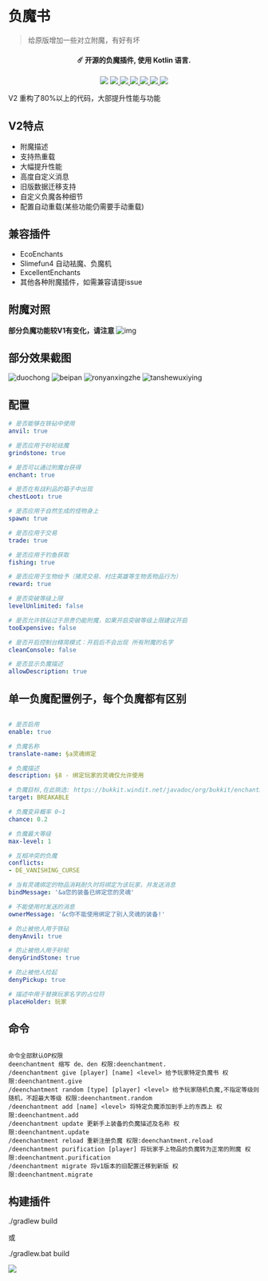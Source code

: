# 负魔书

> 给原版增加一些对立附魔，有好有坏

<h4 align="center">☄️ 开源的负魔插件, 使用 Kotlin 语言.</h4>
<p align="center">
    <a href="https://www.oscs1024.com/project/oscs/Iseason2000/DeEnchantment?ref=badge_small" alt="OSCS Status"><img src="https://www.oscs1024.com/platform/badge/Iseason2000/DeEnchantment.svg?size=small"/></a>
    <a href="https://www.codefactor.io/repository/github/iseason2000/deenchantment" alt="CodeFactor Score">
        <img src="https://www.codefactor.io/repository/github/iseason2000/deenchantment/badge"/>
    </a>
    <a href="https://sonarcloud.io/summary/new_code?id=Iseason2000_DeEnchantment" alt="source code">
        <img src="https://sonarcloud.io/api/project_badges/measure?project=Iseason2000_DeEnchantment&metric=security_rating"/>
    </a>
    <a href="https://sonarcloud.io/summary/new_code?id=Iseason2000_DeEnchantment" alt="source code">
        <img src="https://sonarcloud.io/api/project_badges/measure?project=Iseason2000_DeEnchantment&metric=ncloc"/>
    </a>
    <a href="https://sonarcloud.io/summary/new_code?id=Iseason2000_DeEnchantment" alt="source code">
        <img src="https://sonarcloud.io/api/project_badges/measure?project=Iseason2000_DeEnchantment&metric=sqale_rating"/>
    </a>
    <a href="https://bstats.org/plugin/bukkit/DeEnchantment/13440" alt="bstats servers">
        <img src="https://img.shields.io/bstats/servers/13440?color=brightgreen"/>
    </a>
    <a href="https://bstats.org/plugin/bukkit/DeEnchantment/13440" alt="bstats players">
        <img src="https://img.shields.io/bstats/players/13440?color=brightgreen"/>
    </a>

</p>


V2 重构了80%以上的代码，大部提升性能与功能

## V2特点

* 附魔描述
* 支持热重载
* 大幅提升性能
* 高度自定义消息
* 旧版数据迁移支持
* 自定义负魔各种细节
* 配置自动重载(某些功能仍需要手动重载)

## 兼容插件

* EcoEnchants
* Slimefun4 自动袪魔、负魔机
* ExcellentEnchants
* 其他各种附魔插件，如需兼容请提issue

## 附魔对照

**部分负魔功能较V1有变化，请注意**
![img](https://user-images.githubusercontent.com/65019366/182375428-b02a48ea-8b45-49f2-b6b4-a425c46fd74a.png)

## 部分效果截图

![duochong](https://user-images.githubusercontent.com/65019366/117104859-72182880-adaf-11eb-8259-ed838d76ef1f.jpg)
![beipan](https://user-images.githubusercontent.com/65019366/117104865-76444600-adaf-11eb-9536-b5c32a4b41ae.jpg)
![ronyanxingzhe](https://user-images.githubusercontent.com/65019366/117104866-76dcdc80-adaf-11eb-93ea-fb88d13311af.jpg)
![tanshewuxiying](https://user-images.githubusercontent.com/65019366/117104867-780e0980-adaf-11eb-8bbd-a6d2c637bbcd.jpg)

## 配置

~~~ yml
# 是否能够在铁砧中使用
anvil: true

# 是否应用于砂轮祛魔
grindstone: true

# 是否可以通过附魔台获得
enchant: true

# 是否在有战利品的箱子中出现
chestLoot: true

# 是否应用于自然生成的怪物身上
spawn: true

# 是否应用于交易
trade: true

# 是否应用于钓鱼获取
fishing: true

# 是否应用于生物给予（猪灵交易、村庄英雄等生物丢物品行为）
reward: true

# 是否突破等级上限
levelUnlimited: false

# 是否允许铁砧过于昂贵仍能附魔，如果开启突破等级上限建议开启
tooExpensive: false

# 是否开启控制台精简模式：开启后不会出现 所有附魔的名字
cleanConsole: false

# 是否显示负魔描述
allowDescription: true

~~~

## 单一负魔配置例子，每个负魔都有区别

~~~ yaml

# 是否启用
enable: true

# 负魔名称
translate-name: §a灵魂绑定

# 负魔描述
description: §8 - 绑定玩家的灵魂仅允许使用

# 负魔目标,在此挑选: https://bukkit.windit.net/javadoc/org/bukkit/enchantments/EnchantmentTarget.html
target: BREAKABLE

# 负魔变异概率 0~1
chance: 0.2

# 负魔最大等级
max-level: 1

# 互相冲突的负魔
conflicts:
- DE_VANISHING_CURSE

# 当有灵魂绑定的物品消耗耐久时将绑定为该玩家，并发送消息
bindMessage: '&a您的装备已绑定您的灵魂'

# 不能使用时发送的消息
ownerMessage: '&c你不能使用绑定了别人灵魂的装备!'

# 防止被他人用于铁砧
denyAnvil: true

# 防止被他人用于砂轮
denyGrindStone: true

# 防止被他人捡起
denyPickup: true

# 描述中用于替换玩家名字的占位符
placeHolder: 玩家

~~~

## 命令

~~~ 

命令全部默认OP权限
deenchantment 缩写 de、den 权限:deenchantment.
/deenchantment give [player] [name] <level> 给予玩家特定负魔书 权限:deenchantment.give
/deenchantment random [type] [player] <level> 给予玩家随机负魔,不指定等级则随机，不超最大等级 权限:deenchantment.random
/deenchantment add [name] <level> 将特定负魔添加到手上的东西上 权限:deenchantment.add
/deenchantment update 更新手上装备的负魔描述及名称 权限:deenchantment.update
/deenchantment reload 重新注册负魔 权限:deenchantment.reload
/deenchantment purification [player] 将玩家手上物品的负魔转为正常的附魔 权限:deenchantment.purification
/deenchantment migrate 将v1版本的旧配置迁移到新版 权限:deenchantment.migrate

~~~

## 构建插件

./gradlew build

或

./gradlew.bat build

![](https://bstats.org/signatures/bukkit/DeEnchantment.svg)
